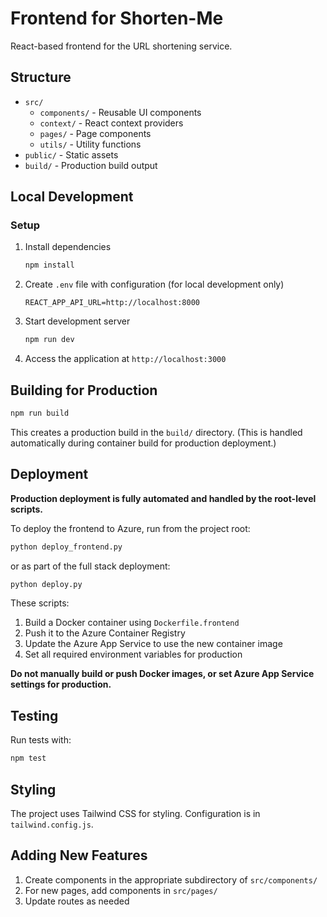# Frontend for Shorten-Me

React-based frontend for the URL shortening service.

## Structure

- `src/`
  - `components/` - Reusable UI components
  - `context/` - React context providers
  - `pages/` - Page components
  - `utils/` - Utility functions
- `public/` - Static assets
- `build/` - Production build output

## Local Development

### Setup

1. Install dependencies
   ```bash
   npm install
   ```

2. Create `.env` file with configuration (for local development only)
   ```
   REACT_APP_API_URL=http://localhost:8000
   ```

3. Start development server
   ```bash
   npm run dev
   ```

4. Access the application at `http://localhost:3000`

## Building for Production

```bash
npm run build
```

This creates a production build in the `build/` directory. (This is handled automatically during container build for production deployment.)

## Deployment

**Production deployment is fully automated and handled by the root-level scripts.**

To deploy the frontend to Azure, run from the project root:

```bash
python deploy_frontend.py
```

or as part of the full stack deployment:

```bash
python deploy.py
```

These scripts:
1. Build a Docker container using `Dockerfile.frontend`
2. Push it to the Azure Container Registry
3. Update the Azure App Service to use the new container image
4. Set all required environment variables for production

**Do not manually build or push Docker images, or set Azure App Service settings for production.**

## Testing

Run tests with:
```bash
npm test
```

## Styling

The project uses Tailwind CSS for styling. Configuration is in `tailwind.config.js`.

## Adding New Features

1. Create components in the appropriate subdirectory of `src/components/`
2. For new pages, add components in `src/pages/`
3. Update routes as needed
